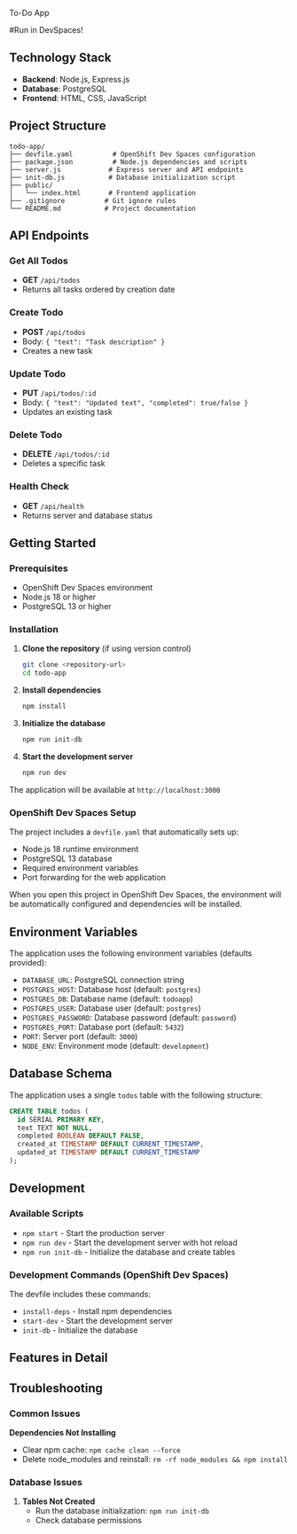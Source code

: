 To-Do App


#Run in DevSpaces!


## Technology Stack

- **Backend**: Node.js, Express.js
- **Database**: PostgreSQL
- **Frontend**: HTML, CSS, JavaScript 

## Project Structure

```
todo-app/
├── devfile.yaml          # OpenShift Dev Spaces configuration
├── package.json          # Node.js dependencies and scripts
├── server.js            # Express server and API endpoints
├── init-db.js           # Database initialization script
├── public/
│   └── index.html       # Frontend application
├── .gitignore          # Git ignore rules
└── README.md           # Project documentation
```

## API Endpoints

### Get All Todos
- **GET** `/api/todos`
- Returns all tasks ordered by creation date

### Create Todo
- **POST** `/api/todos`
- Body: `{ "text": "Task description" }`
- Creates a new task

### Update Todo
- **PUT** `/api/todos/:id`
- Body: `{ "text": "Updated text", "completed": true/false }`
- Updates an existing task

### Delete Todo
- **DELETE** `/api/todos/:id`
- Deletes a specific task

### Health Check
- **GET** `/api/health`
- Returns server and database status

## Getting Started

### Prerequisites

- OpenShift Dev Spaces environment
- Node.js 18 or higher
- PostgreSQL 13 or higher

### Installation

1. **Clone the repository** (if using version control)
   ```bash
   git clone <repository-url>
   cd todo-app
   ```

2. **Install dependencies**
   ```bash
   npm install
   ```

3. **Initialize the database**
   ```bash
   npm run init-db
   ```

4. **Start the development server**
   ```bash
   npm run dev
   ```

The application will be available at `http://localhost:3000`

### OpenShift Dev Spaces Setup

The project includes a `devfile.yaml` that automatically sets up:
- Node.js 18 runtime environment
- PostgreSQL 13 database
- Required environment variables
- Port forwarding for the web application

When you open this project in OpenShift Dev Spaces, the environment will be automatically configured and dependencies will be installed.

## Environment Variables

The application uses the following environment variables (defaults provided):

- `DATABASE_URL`: PostgreSQL connection string
- `POSTGRES_HOST`: Database host (default: `postgres`)
- `POSTGRES_DB`: Database name (default: `todoapp`)
- `POSTGRES_USER`: Database user (default: `postgres`)
- `POSTGRES_PASSWORD`: Database password (default: `password`)
- `POSTGRES_PORT`: Database port (default: `5432`)
- `PORT`: Server port (default: `3000`)
- `NODE_ENV`: Environment mode (default: `development`)

## Database Schema

The application uses a single `todos` table with the following structure:

```sql
CREATE TABLE todos (
  id SERIAL PRIMARY KEY,
  text TEXT NOT NULL,
  completed BOOLEAN DEFAULT FALSE,
  created_at TIMESTAMP DEFAULT CURRENT_TIMESTAMP,
  updated_at TIMESTAMP DEFAULT CURRENT_TIMESTAMP
);
```

## Development

### Available Scripts

- `npm start` - Start the production server
- `npm run dev` - Start the development server with hot reload
- `npm run init-db` - Initialize the database and create tables

### Development Commands (OpenShift Dev Spaces)

The devfile includes these commands:
- `install-deps` - Install npm dependencies
- `start-dev` - Start the development server
- `init-db` - Initialize the database

## Features in Detail



## Troubleshooting

### Common Issues
 **Dependencies Not Installing**
   - Clear npm cache: `npm cache clean --force`
   - Delete node_modules and reinstall: `rm -rf node_modules && npm install`

### Database Issues

1. **Tables Not Created**
   - Run the database initialization: `npm run init-db`
   - Check database permissions